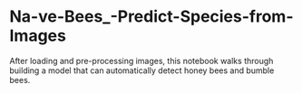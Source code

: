 # Na-ve-Bees_-Predict-Species-from-Images
After loading and pre-processing images, this notebook walks through building a model that can automatically detect honey bees and bumble bees.
